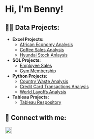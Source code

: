 <h1>Hi, I'm Benny! </h1>

<h2>👨‍💻 Data Projects:</h2>

- <b>Excel Projects:</b>
  - [African Economy Analysis](https://github.com/Benny-Og/African-Economy/tree/main)
  - [Coffee Sales Analysis](https://github.com/Benny-Og/Coffee-Sales/tree/main)
  - [Hyundai Stock Anlaysis](https://github.com/Benny-Og/Hyundai-Stock)
- <b>SQL Projects:</b>
  - [Employee Sales](https://github.com/Benny-Og/Employee/tree/main)
  - [Gym Membership](https://github.com/Benny-Og/Gym/tree/main)
- <b>Python Projects:</b>
  - [Country Waste Analysis](https://github.com/Benny-Og/Waste/tree/main)
  - [Credit Card Transactions Analysis](https://github.com/Benny-Og/Transactions)
  - [World Layoffs Analysis](https://github.com/Benny-Og/Layoffs)
- <b>Tableau Projects:</b>
  - [Tableau Respository](https://public.tableau.com/app/profile/benny.o6939/vizzes)


<h2> 🤳 Connect with me:</h2>

[<img align="left" alt="BennyOgayonne | LinkedIn" width="22px" src="https://cdn.jsdelivr.net/npm/simple-icons@v3/icons/linkedin.svg" />][linkedin]

[linkedin]: https://www.linkedin.com/in/benny-ogayonne-b08114318/

<!--
Here are some ideas to get you started:

- 🔭 I’m currently working on ...
- 🌱 I’m currently learning ...
- 👯 I’m looking to collaborate on ...
- 🤔 I’m looking for help with ...
- 💬 Ask me about ...
- 📫 How to reach me: ...
- 😄 Pronouns: ...
- ⚡ Fun fact: ...
-->
